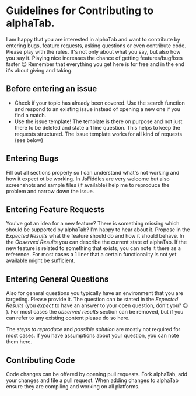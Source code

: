 # Guidelines for Contributing to alphaTab. 

I am happy that you are interested in alphaTab and want to contribute by entering bugs, feature requests, asking questions or even contribute code. Please play with the rules. It's not only about what you say, but also how you say it. Playing nice increases the chance of getting features/bugfixes faster :wink: Remember that everything you get here is for free and in the end it's about giving and taking. 

## Before entering an issue

* Check if your topic has already been covered. Use the search function and respond to an existing issue instead of opening a new one if you find a match. 
* Use the issue template! The template is there on purpose and not just there to be deleted and state a 1 line question. This helps to keep the requests structured. The issue template works for all kind of requests (see below)

## Entering Bugs
Fill out all sections properly so I can understand what's not working and how it expect ot be working. In JsFiddles are very welcome but also screenshots and sample files (if available) help me to reproduce the problem and narrow down the issue. 

## Entering Feature Requests
You've got an idea for a new feature? There is something missing which should be supported by alphaTab? I'm happy to hear about it. Propose in the *Expected Results* what the feature should do and how it should behave. In the *Observed Results* you can describe the current state of alphaTab. If the new feature is related to something that exists, you can note it there as a reference. For most cases a 1 liner that a certain functionality is not yet available might be sufficient. 

## Entering General Questions

Also for general questions you typically have an environment that you are targeting. Please provide it. The question can be stated in the *Expected Results* (you *expect* to have an answer to your open question, don't you? :wink: ). For most cases the *observed results* section can be removed, but if you can refer to any existing content please do so here. 

The *steps to reproduce* and *possible solution* are mostly not required for most cases. If you have assumptions about your question, you can note them here. 

## Contributing Code

Code changes can be offered by opening pull requests. Fork alphaTab, add your changes and file a pull request. 
When adding changes to alphaTab ensure they are compiling and working on all platforms. 
